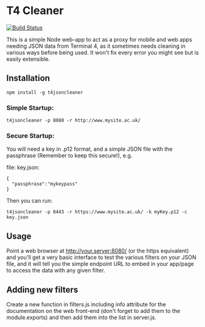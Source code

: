 # T4 Cleaner

[![Build Status](https://travis-ci.org/JohnGilbertson/T4-JSON-Cleaner.svg?branch=master)](https://travis-ci.org/JohnGilbertson/T4-JSON-Cleaner)

This is a simple Node web-app to act as a proxy for mobile and web apps needing JSON data from Terminal 4, as it sometimes needs cleaning in various ways before being used. It won't fix every error you might see but is easily extensible.

## Installation

    npm install -g t4jsoncleaner

### Simple Startup:

    t4jsoncleaner -p 8080 -r http://www.mysite.ac.uk/

### Secure Startup:

You will need a key in .p12 format, and a simple JSON file with the passphrase (Remember to keep this secure!), e.g.

file: key.json:

    {
      "passphrase":"mykeypass"
    }

Then you can run:

    t4jsoncleaner -p 8443 -r https://www.mysite.ac.uk/ -k myKey.p12 -c key.json

## Usage

Point a web browser at http://your.server:8080/ (or the https equivalent) and you'll get a very basic interface to test the various filters on your JSON file, and it will tell you the simple endpoint URL to embed in your app/page to access the data with any given filter.

## Adding new filters

Create a new function in filters.js including info attribute for the documentation on the web front-end (don't forget to add them to the module.exports) and then add them into the list in server.js.
